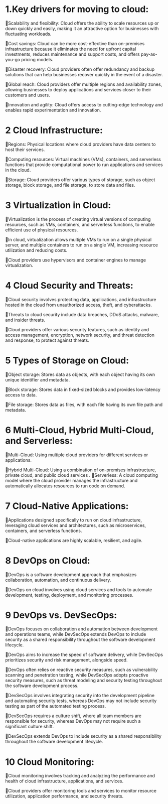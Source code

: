 # 1.Key drivers for moving to cloud:

Scalability and flexibility: Cloud offers the ability to scale resources up or down quickly and easily, making it an attractive option for businesses with fluctuating workloads.

Cost savings: Cloud can be more cost-effective than on-premises infrastructure because it eliminates the need for upfront capital investments, reduces maintenance and support costs, and offers pay-as-you-go pricing models.

Disaster recovery: Cloud providers often offer redundancy and backup solutions that can help businesses recover quickly in the event of a disaster.

Global reach: Cloud providers offer multiple regions and availability zones, allowing businesses to deploy applications and services closer to their customers and users.

Innovation and agility: Cloud offers access to cutting-edge technology and enables rapid experimentation and innovation.

# 2 Cloud Infrastructure:
Regions: Physical locations where cloud providers have data centers to host their services.

Computing resources: Virtual machines (VMs), containers, and serverless functions that provide computational power to run applications and services in the cloud.

Storage: Cloud providers offer various types of storage, such as object storage, block storage, and file storage, to store data and files.

# 3 Virtualization in Cloud:
Virtualization is the process of creating virtual versions of computing resources, such as VMs, containers, and serverless functions, to enable efficient use of physical resources.

In cloud, virtualization allows multiple VMs to run on a single physical server, and multiple containers to run on a single VM, increasing resource utilization and reducing costs.

Cloud providers use hypervisors and container engines to manage virtualization.

# 4 Cloud Security and Threats:
Cloud security involves protecting data, applications, and infrastructure hosted in the cloud from unauthorized access, theft, and cyberattacks.

Threats to cloud security include data breaches, DDoS attacks, malware, and insider threats.

Cloud providers offer various security features, such as identity and access management, encryption, network security, and threat detection and response, to protect against threats.


# 5 Types of Storage on Cloud:
Object storage: Stores data as objects, with each object having its own unique identifier and metadata.

Block storage: Stores data in fixed-sized blocks and provides low-latency access to data.

File storage: Stores data as files, with each file having its own file path and metadata.

# 6 Multi-Cloud, Hybrid Multi-Cloud, and Serverless:

Multi-Cloud: Using multiple cloud providers for different services or applications.

Hybrid Multi-Cloud: Using a combination of on-premises infrastructure, private cloud, and public cloud services
.
Serverless: A cloud computing model where the cloud provider manages the infrastructure and automatically allocates resources to run code on demand.

# 7 Cloud-Native Applications:

Applications designed specifically to run on cloud infrastructure, leveraging cloud services and architectures, such as microservices, containers, and serverless functions.

Cloud-native applications are highly scalable, resilient, and agile.

# 8 DevOps on Cloud:

DevOps is a software development approach that emphasizes collaboration, automation, and continuous delivery.

DevOps on cloud involves using cloud services and tools to automate development, testing, deployment, and monitoring processes.

# 9 DevOps vs. DevSecOps:

DevOps focuses on collaboration and automation between development and operations teams, while DevSecOps extends DevOps to include security as a shared responsibility throughout the software development lifecycle.

DevOps aims to increase the speed of software delivery, while DevSecOps prioritizes security and risk management, alongside speed.

DevOps often relies on reactive security measures, such as vulnerability scanning and penetration testing, while DevSecOps adopts proactive security measures, such as threat modeling and security testing throughout the software development process.

DevSecOps involves integrating security into the development pipeline and automating security tests, whereas DevOps may not include security testing as part of the automated testing process.

DevSecOps requires a culture shift, where all team members are responsible for security, whereas DevOps may not require such a significant culture shift.

DevSecOps extends DevOps to include security as a shared responsibility throughout the software development lifecycle.

# 10 Cloud Monitoring:

Cloud monitoring involves tracking and analyzing the performance and health of cloud infrastructure, applications, and services.

Cloud providers offer monitoring tools and services to monitor resource utilization, application performance, and security threats.

